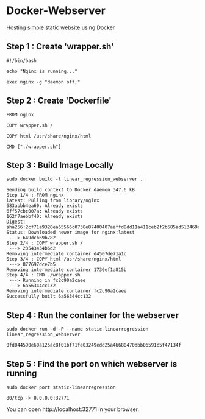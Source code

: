 # Docker-Webserver
Hosting simple static website using Docker

## Step 1 : Create 'wrapper.sh'
```shell
#!/bin/bash

echo "Nginx is running..."

exec nginx -g "daemon off;"
```

## Step 2 : Create 'Dockerfile'
```terminal
FROM nginx

COPY wrapper.sh /

COPY html /usr/share/nginx/html

CMD ["./wrapper.sh"]
```

## Step 3 : Build Image Locally
```terminal
sudo docker build -t linear_regression_webserver .
```

```terminal
Sending build context to Docker daemon 347.6 kB
Step 1/4 : FROM nginx
latest: Pulling from library/nginx
683abbb4ea60: Already exists 
6ff57cbc007a: Already exists 
162f7aebbf40: Already exists 
Digest: sha256:2cf71a9320ea65566c0738e87400407aaffd8dd11a411ceb2f2b585ad513469e
Status: Downloaded newer image for nginx:latest
 ---> 649dcb69b782
Step 2/4 : COPY wrapper.sh /
 ---> 23543434b6d2
Removing intermediate container d4507de71a1c
Step 3/4 : COPY html /usr/share/nginx/html
 ---> 877697dce7b5
Removing intermediate container 1736ef1a815b
Step 4/4 : CMD ./wrapper.sh
 ---> Running in fc2c90a2caee
 ---> 6a56344cc132
Removing intermediate container fc2c90a2caee
Successfully built 6a56344cc132
```

## Step 4 : Run the container for the webserver
```terminal
sudo docker run -d -P --name static-linearregression linear_regression_webserver
```
```terminal
0fd044590e60a125ac8f01bf71fe03249edd25a46680470dbb06591c5f47134f
```


## Step 5 : Find the port on which webserver is running
```terminal
sudo docker port static-linearregression
```
```terminal
80/tcp -> 0.0.0.0:32771
```

You can open http://localhost:32771 in your browser.
